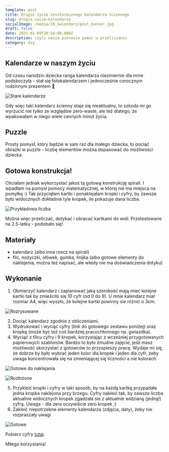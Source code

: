 ```yaml
---
template: post
title: Drugie życie zeszłorocznego kalendarza ściennego 
slug: drugie-zycie-kalendarza
socialImage: /media/19_kalendarz/post_banner.jpg
draft: false
date: 2021-01-09T20:54:00.000Z
description: czyli nasza pierwsza pomoc w przeliczaniu
category: diy
---
```


## Kalendarze w naszym życiu

Od czasu narodzin dziecka ranga kalendarza niezmiernie dla mnie podskoczyła - stał się fotokalendarzem i jednocześnie corocznym rodzinnym prezentem 💪

![Stare kalendarze](/media/19_kalendarz/post_banner.png "Stare kalendarze")

Gdy więc taki kalendarz ścienny staje się nieaktualny, to szkoda mi go wyrzucić nie tylko ze względów zero-waste, ale też dlatego, że wpakowałam w niego wiele cennych minut życia. 

## Puzzle

Prosty pomysł, który będzie w sam raz dla małego dziecka, to pociąć obrazki w puzzle - liczbę elementów można dopasować do możliwości dziecka. 

## Gotowa konstrukcja!

Chciałam jednak wykorzystać jakoś tą gotową konstrukcję spirali. I wpadłam na pomysł pomocy matematycznej, w której nie ma miejsca na pomyłkę :) Tak przycięłam kartki i ponaklejałam kropki i cyfry, by zawsze było widocznych dokładnie tyle kropek, ile pokazuje dana liczba. 

![Przykładowa liczba](/media/19_kalendarz/szesc.jpg "Przykładowa liczba")

Można więc przeliczać, dotykać i obracać kartkami do woli. Przetestowane na 2.5-latku - podobało się!

## Materiały
- kalendarz (albo inna rzecz na spirali)
- filc, nożyczki, ołówek, gumka, linijka (albo gotowe elementy do naklejenia, można też napisać, ale wtedy nie ma doświadczenia dotyku)

## Wykonanie
1. Obmierzyć kalendarz i zaplanować jaką szerokość mają mieć kolejne kartki tak by zmieściło się 10 cyfr (od 0 do 9). U mnie kalendarz miał rozmiar A4, więc wyszło, że kolejne kartki powinny sie różnić o 3cm.

![Rozrysowane](/media/19_kalendarz/przygotowane.jpg "Rozrysowane")

2. Dociąć kalendarz zgodnie z obliczeniami.
3. Wydrukować i wyciąć cyfry (link do gotowego zestawu poniżej) oraz kropkę (może być też coś bardziej pracochłonnego np. gwiazdka).
4. Wyciąć z filcu cyfry i 9 kropek, korzystając z wcześniej przygotowanych papierowych szablonów. Bardzo to było żmudne zajęcie, jeśli masz możliwość skorzystać z gotowców to przyspieszy pracę. Wydaje mi się, że dobrze by było wybrać jeden kolor dla kropek i jeden dla cyfr, żeby uwaga koncentrowała się na zmieniającej się liczności a nie kolorach.

![Gotowe do naklejania](/media/19_kalendarz/plasko.jpg "Gotowe do naklejania")

![Rozłożone](/media/19_kalendarz/rozlozone.jpg "Rozłożone")

5. Przykleić kropki i cyfry w taki sposób, by na każdą kartkę przypadała jedna kropka naklejona przy brzegu. Cyfry nakleić tak, by zawsze liczba aktualnie widocznych kropek zgadzała sie z aktualnie widzianą (jedną!) cyfrą. Uwaga - dla zera oczywiście zero kropek ;)
6. Zakleić niepotrzebne elementy kalendarza (zdjęcia, daty), żeby nie rozpraszały uwagi

![Gotowe](/media/19_kalendarz/trzy.jpg "Trzy")

Pobierz cyfry [tutaj](https://onedrive.live.com/?cid=0dce64fb2a114670&id=DCE64FB2A114670%21401927&authkey=%21AJJbFio9fNC%5FBUo).

Miłego korzystania!